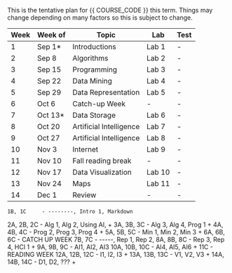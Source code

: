 This is the tentative plan for {{ COURSE_CODE }} this term.
Things may change depending on many factors so this is subject to change.

| Week | Week of | Topic                   | Lab    | Test |
|------|---------|-------------------------|--------|------|
| 1    | Sep 1*  | Introductions           | Lab 1  | -    |
| 2    | Sep 8   | Algorithms              | Lab 2  | -    |
| 3    | Sep 15  | Programming             | Lab 3  | -    |
| 4    | Sep 22  | Data Mining             | Lab 4  | -    |
| 5    | Sep 29  | Data Representation     | Lab 5  | -    |
| 6    | Oct 6   | Catch-up Week           | -      | -    |
| 7    | Oct 13* | Data Storage            | Lab 6  | -    |
| 8    | Oct 20  | Artificial Intelligence | Lab 7  | -    |
| 9    | Oct 27  | Artificial Intelligence | Lab 8  | -    |
| 10   | Nov 3   | Internet                | Lab 9  | -    |
| 11   | Nov 10  | Fall reading break      | -      | -    |
| 12   | Nov 17  | Data Visualization      | Lab 10 | -    |
| 13   | Nov 24  | Maps                    | Lab 11 | -    |
| 14   | Dec 1   | Review                  | -      | -    |


    1B, 1C     - --------, Intro 1, Markdown
2A, 2B, 2C     - Alg 1, Alg 2, Using AI,      +
3A, 3B, 3C     - Alg 3, Alg 4, Prog 1         +
4A, 4B, 4C     - Prog 2, Prog 3, Prog 4       +
5A, 5B, 5C     - Min 1, Min 2, Min 3          +
6A, 6B, 6C     - CATCH UP WEEK
    7B, 7C     - -----, Rep 1, Rep 2,
8A, 8B, 8C     - Rep 3, Rep 4, HCI 1          +
9A, 9B, 9C     - AI1, AI2, AI3
10A, 10B, 10C  - AI4, AI5, AI6                +
          11C  - READING WEEK
12A, 12B, 12C  - I1, I2, I3                   +
13A, 13B, 13C  - V1, V2, V3                   +
14A, 14B, 14C  - D1, D2, ???                  +